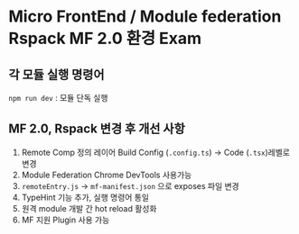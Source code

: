 # Micro FrontEnd / Module federation Rspack MF 2.0 환경 Exam

## 각 모듈 실행 명령어

`npm run dev` : 모듈 단독 실행  


## MF 2.0, Rspack 변경 후 개선 사항
1. Remote Comp 정의 레이어 Build Config (`.config.ts`) -> Code (`.tsx`)레벨로 변경
2. Module Federation Chrome DevTools 사용가능
3. `remoteEntry.js` -> `mf-manifest.json` 으로 exposes 파일 변경
4. TypeHint 기능 추가, 실행 명령어 통일
5. 원격 module 개발 간 hot reload 활성화
6. MF 지원 Plugin 사용 가능 